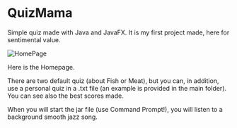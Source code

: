 # QuizMama
Simple quiz made with Java and JavaFX. It is my first project made, here for sentimental value.

![HomePage](https://user-images.githubusercontent.com/79592276/185973526-de55a909-a5f7-4c54-ad55-dd7f4f5b2bea.png)

Here is the Homepage. 

There are two default quiz (about Fish or Meat), but you can, in addition, use a personal quiz in a .txt file (an example is provided in the main folder).
You can see also the best scores made.

When you will start the jar file (use Command Prompt!), you will listen to a background smooth jazz song.
